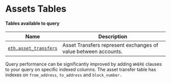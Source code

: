 # Assets Tables

#### Tables available to query

| Name                                             | Description                                                    |
| ------------------------------------------------ | -------------------------------------------------------------- |
| [`eth.asset_transfers`](eth.asset\_transfers.md) | Asset Transfers represent exchanges of value between accounts. |

Query performance can be significantly improved by adding `WHERE` clauses to your query on specific indexed columns. The asset transfer table has indexes on `from_address`, `to_address` and `block_number.`

